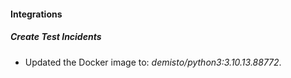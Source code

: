 #### Integrations
##### Create Test Incidents
- Updated the Docker image to: *demisto/python3:3.10.13.88772*.
